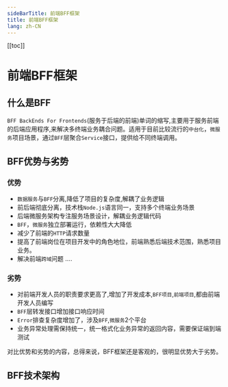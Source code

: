 ```yaml
---
sideBarTitle: 前端BFF框架
title: 前端BFF框架
lang: zh-CN
---
```


[[toc]]

# 前端BFF框架

## 什么是BFF
`BFF BackEnds For Frontends`(服务于后端的前端)单词的缩写,主要用于服务前端的后端应用程序,来解决多终端业务耦合问题。适用于目前比较流行的`中台化`，`微服务`项目场景，通过`BFF`层聚合`Service`接口，提供给不同终端调用。

## BFF优势与劣势
### 优势
* `数据服务`与`BFF`分离,降低了项目的复杂度,解耦了业务逻辑
* 前后端彻底分离，技术栈`Node.js`语言同一，支持多个终端业务场景
* 后端微服务架构专注服务场景设计，解耦业务逻辑代码
* `BFF`，`微服务`独立部署运行，依赖性大大降低
* 减少了前端的`HTTP`请求数量
* 提高了前端岗位在项目开发中的角色地位，前端熟悉后端技术范围，熟悉项目业务。
* 解决前端`跨域`问题
....

### 劣势
* 对前端开发人员的职责要求更高了,增加了开发成本,`BFF项目`,`前端项目`,都由前端开发人员编写
* `BFF`层转发接口增加接口响应时间
* `Error`排查复杂度增加了，涉及`BFF`,`微服务`2个平台
* 业务异常处理需保持统一，统一格式化业务异常的返回内容，需要保证端到端测试

对比优势和劣势的内容，总得来说，BFF框架还是客观的，很明显优势大于劣势。

## BFF技术架构











